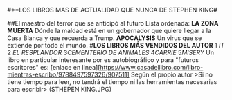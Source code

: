 
#**LOS LIBROS MAS DE ACTUALIDAD QUE NUNCA DE STEPHEN KING#

##El maestro del terror que se anticipó al futuro
Lista ordenada:
**LA ZONA MUERTA** Dónde la maldad está en un gobernador que quiere llegar a la Casa Blanca y que recuerda a Trump.
**APOCALYSIS** Un virus que se extiende por todo el mundo.
#**LOS LIBROS MÁS VENDIDOS DEL AUTOR**
1 *IT*
2 *EL RESPLANDOR*
3*CEMENTERIO DE ANIMALES*
4*CARRIE*
5*MISERY*
Un libro en particular interesante por es autobiográfico y para "futuros escritores" es: [enlace en linea][https://www.casadellibro.com/libro-mientras-escribo/9788497597326/907511] 
Según el propio autor >Si no tiene tiempo para leer, no tendrá el tiempo
ni las herramientas necesarias para escribir> 
(STHEPEN KING.JPG)

